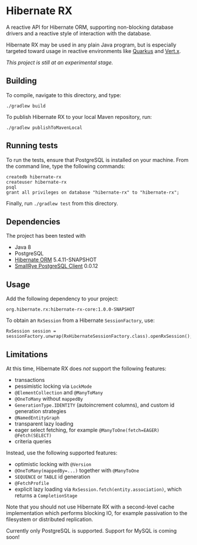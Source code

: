 # Hibernate RX

A reactive API for Hibernate ORM, supporting non-blocking database
drivers and a reactive style of interaction with the database.

Hibernate RX may be used in any plain Java program, but is especially
targeted toward usage in reactive environments like 
[Quarkus](https://quarkus.io/) and [Vert.x](https://vertx.io/).

_This project is still at an experimental stage._

## Building

To compile, navigate to this directory, and type:

    ./gradlew build

To publish Hibernate RX to your local Maven repository, run:

    ./gradlew publishToMavenLocal

## Running tests

To run the tests, ensure that PostgreSQL is installed on your machine.
From the command line, type the following commands:

    createdb hibernate-rx
    createuser hibernate-rx
    psql
    grant all privileges on database "hibernate-rx" to "hibernate-rx";

Finally, run `./gradlew test` from this directory.

## Dependencies

The project has been tested with

- Java 8
- PostgreSQL
- [Hibernate ORM](https://hibernate.org/orm/) 5.4.11-SNAPSHOT
- [SmallRye PostgreSQL Client](https://github.com/smallrye/smallrye-reactive-utils) 0.0.12

## Usage

Add the following dependency to your project:

    org.hibernate.rx:hibernate-rx-core:1.0.0-SNAPSHOT

To obtain an `RxSession` from a Hibernate `SessionFactory`, use:

    RxSession session = sessionFactory.unwrap(RxHibernateSessionFactory.class).openRxSession();

## Limitations

At this time, Hibernate RX does _not_ support the following features:

- transactions
- pessimistic locking via `LockMode`
- `@ElementCollection` and `@ManyToMany`
- `@OneToMany` without `mappedBy` 
- `GenerationType.IDENTITY` (autoincrement columns), and custom id 
  generation strategies
- `@NamedEntityGraph`
- transparent lazy loading
- eager select fetching, for example `@ManyToOne(fetch=EAGER) @Fetch(SELECT)`
- criteria queries

Instead, use the following supported features:

- optimistic locking with `@Version`
- `@OneToMany(mappedBy=...)` together with `@ManyToOne`
- `SEQUENCE` or `TABLE` id generation
- `@FetchProfile`
- explicit lazy loading via `RxSession.fetch(entity.association)`, which 
  returns a `CompletionStage`

Note that you should not use Hibernate RX with a second-level cache 
implementation which performs blocking IO, for example passivation to the
filesystem or distributed replication.

Currently only PostgreSQL is supported. Support for MySQL is coming soon!
